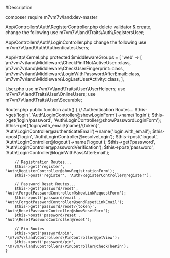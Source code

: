 #Description

composer require m7vm7v/land:dev-master

App\Controllers\Auth\RegisterController.php
delete validator & create, change the following
use m7vm7v\land\Traits\Auth\RegistersUser;

App\Controllers\Auth\LoginController.php
change the following 
use m7vm7v\land\Auth\AuthenticatesUsers;

App\Http\Kernel.php
protected $middlewareGroups = [
        'web' => [
            \m7vm7v\land\Middleware\CheckPinIfNotActiveUser::class,
            \m7vm7v\land\Middleware\CheckUserFingerprint::class,
            \m7vm7v\land\Middleware\LoginWithPasswordAfterEmail::class,
            \m7vm7v\land\Middleware\LogLastUserActivity::class,
        ],
		
User.php
use m7vm7v\land\Traits\User\UserHelpers;
use m7vm7v\land\Traits\User\OnlineUsers;
use m7vm7v\land\Traits\User\Securable;

Router.php
public function auth()
    {
        // Authentication Routes...
        $this->get('login', 'Auth\LoginController@showLoginForm')->name('login');
        $this->get('login/password', 'Auth\LoginController@showPasswordLoginForm');
        $this->get('login/with_email/{name}/{token}', 'Auth\LoginController@authenticateEmail')->name('login.with_email');
        $this->post('login', 'Auth\LoginController@resolveLogin');
        $this->post('logout', 'Auth\LoginController@logout')->name('logout');
        $this->get('password', 'Auth\LoginController@passwordVerification');
        $this->post('password', 'Auth\LoginController@loginWithPassAfterEmail');


        // Registration Routes...
        $this->get('register', 'Auth\RegisterController@showRegistrationForm');
        $this->post('register', 'Auth\RegisterController@register');

        // Password Reset Routes...
        $this->get('password/reset', 'Auth\ForgotPasswordController@showLinkRequestForm');
        $this->post('password/email', 'Auth\ForgotPasswordController@sendResetLinkEmail');
        $this->get('password/reset/{token}', 'Auth\ResetPasswordController@showResetForm');
        $this->post('password/reset', 'Auth\ResetPasswordController@reset');

        // Pin Routes
        $this->get('password/pin', '\m7vm7v\land\Controllers\PinController@getView');
        $this->post('password/pin', '\m7vm7v\land\Controllers\PinController@checkThePin');
    }